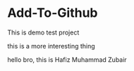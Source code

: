 # Add-To-Github

This is demo test project

this is a more interesting thing

hello bro, this is Hafiz Muhammad Zubair
